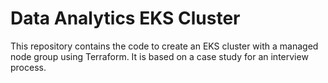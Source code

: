 # Data Analytics EKS Cluster

This repository contains the code to create an EKS cluster with a managed node group using Terraform.
It is based on a case study for an interview process.
